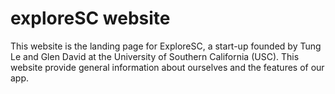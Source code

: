 # exploreSC website

This website is the landing page for ExploreSC, a start-up founded by Tung Le and Glen David at the University of Southern California (USC). This website provide general information about ourselves and the features of our app. 